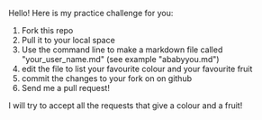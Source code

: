 Hello!
Here is my practice challenge for you:
1. Fork this repo
2. Pull it to your local space
3. Use the command line to make a markdown file called "your_user_name.md" (see example "ababyyou.md")
4. edit the file to list your favourite colour and your favourite fruit
5. commit the changes to your fork on on github
6. Send me a pull request!

I will try to accept all the requests that give a colour and a fruit!
